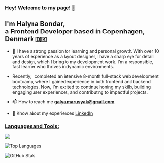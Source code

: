 ### Hey! Welcome to my page! 👋

## I'm Halyna Bondar, </br> a Frontend Developer based in Copenhagen, Denmark 🇩🇰

- 📝 I have a strong passion for learning and personal growth. With over 10 years of experience as a layout designer, I have a sharp eye for detail and design, which I bring to my development work. I’m a responsible, fast learner who thrives in dynamic environments.

- Recently, I completed an intensive 8-month full-stack web development bootcamp, where I gained experience in both frontend and backend technologies. Now, I’m excited to continue honing my skills, building engaging user experiences, and contributing to impactful projects.

- 📫 How to reach me **galya.marusyak@gmail.com**

- 📄 Know about my experiences [LinkedIn](https://www.linkedin.com/in/halyna-bondar-a5854b261/)

<p align="left">
  <span>
    <h3 style="text-decoration: underline;"><isn>Languages and Tools:</isn></h3>
    <img src="https://skillicons.dev/icons?i=html,css,javascript,tailwind,bootstrap,git,react,redux,nextjs,expressjs,nodejs,mysql,docker,figma,knex&perline=6" />
  </span>
</p>

![Top Languages](https://github-readme-stats.vercel.app/api/top-langs/?username=halynabondar&layout=compact&theme=tokyonight)

![GitHub Stats](https://github-readme-stats.vercel.app/api?username=halynabondar&show_icons=true&theme=tokyonight)
